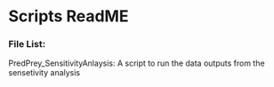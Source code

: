 # Scripts ReadME

### File List: 
PredPrey_SensitivityAnlaysis: A script to run the data outputs from the sensetivity analysis
